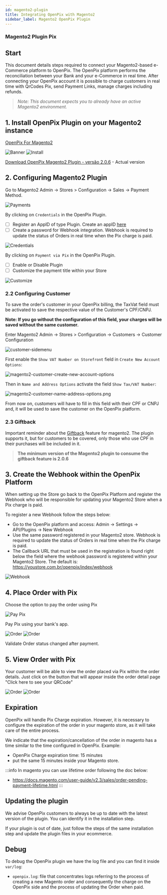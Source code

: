 ```yaml
---
id: magento2-plugin
title: Integrating OpenPix with Magento2
sidebar_label: Magento2 OpenPix Plugin
---
```


### Magento2 Plugin Pix

## Start

This document details steps required to connect your Magento2-based e-Commerce platform to OpenPix. The OpenPix platform performs the reconciliation between your Bank and your e-Commerce in real time.
After connecting your OpenPix account it is possible to charge customers in real time with QrCodes Pix, send Payment Links, manage charges including refunds.

> *Note: This document expects you to already have an active Magento2 environment.*

## 1. Install OpenPix Plugin on your Magento2 instance

[OpenPix For Magento2](https://marketplace.magento.com/openpix-pix.html)

![Banner](/img/ecommerce/woocommerce-banner.png)
![Install](/img/ecommerce/magento2/magento2-marketplace-search.png)

[Download OpenPix Magento2 Plugin - versão 2.0.6](pathname:///magento2/openpix_pix.2.0.6.zip) - Actual version

## 2. Configuring Magento2 Plugin

Go to Magento2 Admin -> Stores > Configuration -> Sales -> Payment Method.

![Payments](/img/ecommerce/magento2/magento2-payments.png)

By clicking on `Credentials` in the OpenPix Plugin.

- [ ] Register an AppID of type Plugin. Create an appID [here](../apis/api-getting-started.md)
- [ ] Create a password for Webhook integration. Webhook is required to update the status of Orders in real time when the Pix charge is paid.

![Credentials](/img/ecommerce/magento2/magento2-credentials.png)

By clicking on `Payment via Pix` in the OpenPix Plugin.

- [ ] Enable or Disable Plugin
- [ ] Customize the payment title within your Store

![Customize](/img/ecommerce/magento2/magento2-customize.png)

### 2.2 Configuring Customer

To save the order's customer in your OpenPix billing, the TaxVat field must be activated to save the respective value of the Customer's CPF/CNPJ.

**Note: If you go without the configuration of this field, your charges will be saved without the same customer.**

Enter Magento2 Admin -> Stores > Configuration -> Customers -> Customer Configuration

![customer-sidemenu](/img/ecommerce/magento2/magento2-customer-sidemenu.png)

First enable the `Show VAT Number on Storefront` field in `Create New Account Options`:

![magento2-customer-create-new-account-options](/img/ecommerce/magento2/magento2-customer-create-new-account-options.png)

Then in `Name and Address Options` activate the field `Show Tax/VAT Number`:

![magento2-customer-name-address-options.png](/img/ecommerce/magento2/magento2-customer-name-address-options.png)

From now on, customers will have to fill in this field with their CPF or CNPJ and, it will be used to save the customer on the OpenPix platform.

### 2.3 Giftback

Important reminder about the [Giftback](../giftback/what-is-giftback.md) feature for magento2. The plugin supports it, but for customers to be covered, only those who use CPF in their purchases will be included in it.

> **The minimum version of the Magento2 plugin to consume the giftback feature is 2.0.6**

## 3. Create the Webhook within the OpenPix Platform

When setting up the Store go back to the OpenPix Platform and register the Webhook who will be responsible for updating your Magento2 Store when a Pix charge is paid.

To register a new Webhook follow the steps below:

- Go to the OpenPix platform and access: Admin -> Settings -> API/Plugins -> New Webhook
- Use the same password registered in your Magento2 store. Webhook is required to update the status of Orders in real time when the Pix charge is paid.
- The Callback URL that must be used in the registration is found right below the field where the webhook password is registered within your Magento2 Store. The default is: <https://youstore.com.br/openpix/index/webhook>

![Webhook](/img/ecommerce/magento2/magento2-openpix-webhook.png)

## 4. Place Order with Pix

Choose the option to pay the order using Pix

![Pay Pix](/img/ecommerce/magento2/magento2-checkout-cart.png)

Pay Pix using your bank's app.

![Order](/img/ecommerce/magento2/m2-cs-1.png)
![Order](/img/ecommerce/magento2/m2-cs-2.png)

Validate Order status changed after payment.

## 5. View Order with Pix

Your customer will be able to view the order placed via Pix within the order details. Just click on the button that will appear inside the order detail page "Click here to see your QRCode"

![Order](/img/ecommerce/magento2/m2-od-1.png)
![Order](/img/ecommerce/magento2/m2-od-2.png)

## Expiration

OpenPix will handle Pix Charge expiration. However, it is necessary to configure the expiration of the order in your magento store, as it will take care of the entire process.

We indicate that the expiration/cancellation of the order in magento has a time similar to the time configured in OpenPix. Example:
- OpenPix Charge expiration time: 15 minutes
- put the same 15 minutes inside your Magento store.

:::info
In magento you can use lifetime order following the doc below:
- <https://docs.magento.com/user-guide/v2.3/sales/order-pending-payment-lifetime.html>
:::

## Updating the plugin
We advise OpenPix customers to always be up to date with the latest version of the plugin. You can identify it in the installation step.

If your plugin is out of date, just follow the steps of the same installation step and update the plugin files in your ecommerce.

## Debug

To debug the OpenPix plugin we have the log file and you can find it inside `var/log`:

- `openpix.log`: file that concentrates logs referring to the process of creating a new Magento order and consequently the charge on the OpenPix side and the process of updating the Order when paid.
